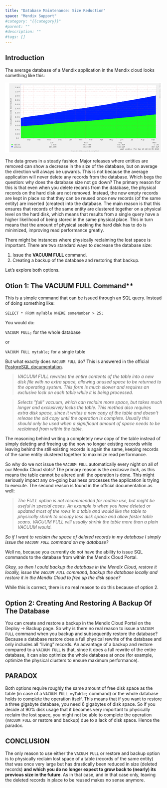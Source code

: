 ```yaml
---
title: "Database Maintenance: Size Reduction"
space: "Mendix Support"
#category: "{{category}}"
#parent: ""
#description: ""
#tags: []
---
```

## Introduction
The average database of a Mendix application in the Mendix cloud looks something like this:

![](attachments/database-maintenance-size-reduction/Untitled.png)

The data grows in a steady fashion. Major releases where entities are removed can show a decrease in the size of the database, but on average the direction will always be upwards. This is not because the average application will never delete any records from the database. Which begs the question: why does the database size not go down? The primary reason for this is that even when you delete records from the database, the physical records on the hard disk are not removed. Instead, the now empty records are kept in place so that they can be reused once new records (of the same entity) are inserted (created) into the database. The main reason is that this ensures that records of the same entity are clustered together on a physical level on the hard disk, which means that results from a single query have a higher likelihood of being stored in the same physical place. This in turn means that the amount of physical seeking the hard disk has to do is minimized, improving read performance greatly.

There might be instances where physically reclaiming the lost space is important. There are two standard ways to decrease the database size:

1.  Issue the **VACUUM FULL** command.
2.  Creating a backup of the database and restoring that backup.

Let’s explore both options.

## Otion 1: The VACUUM FULL Command**

This is a simple command that can be issued through an SQL query. Instead of doing something like:

``SELECT * FROM myTable WHERE someNumber > 25;``

You would do:

``VACUUM FULL;`` for the whole database

or

``VACUUM FULL mytable;`` for a single table

But what exactly does ``VACUUM FULL`` do? This is answered in the official [PostgreSQL documentation](https://www.postgresql.org/docs/current/static/sql-vacuum.html).

  > _VACUUM FULL_ _rewrites the entire contents of the table into a new disk file with no extra space, allowing unused space to be returned to the operating system. This form is much slower and requires an exclusive lock on each table while it is being processed._

  > _Selects "full" vacuum, which can reclaim more space, but takes much longer and exclusively locks the table. This method also requires extra disk space, since it writes a new copy of the table and doesn't release the old copy until the operation is complete. Usually this should only be used when a significant amount of space needs to be reclaimed from within the table._

The reasoning behind writing a completely new copy of the table instead of simply deleting and freeing up the now no longer existing records while leaving behind the still existing records is again the same, keeping records of the same entity clustered together to maximize read performance.

So why do we not issue the ``VACUUM FULL`` automatically every night on all of our Mendix Cloud slots? The primary reason is the _exclusive lock_, as this means the table cannot be altered until the operation is done. This might seriously impact any on-going business processes the application is trying to execute. The second reason is found in the official documentation as well:

  > _The_ _FULL_ _option is not recommended for routine use, but might be useful in special cases. An example is when you have deleted or updated most of the rows in a table and would like the table to physically shrink to occupy less disk space and allow faster table scans._ _VACUUM FULL_ _will usually shrink the table more than a plain_ _VACUUM_ _would._

_So if I want to reclaim the space of deleted records in my database I simply issue the ``VACUUM FULL`` command on my database?_

Well no, because you currently do not have the ability to issue SQL commands to the database from within the Mendix Cloud Portal.

_Okay, so then I could backup the database in the Mendix Cloud, restore it locally, issue the ``VACUUM FULL`` command, backup the database locally and restore it in the Mendix Cloud to free up the disk space?_

While this is correct, there is no real reason to do this because of option 2.

## Option 2: Creating And Restoring A Backup Of The Database

You can create and restore a backup in the Mendix Cloud Portal on the Deploy -> Backup page. So why is there no real reason to issue a ``VACUUM FULL`` command when you backup and subsequently restore the database? Because a database restore does a full physical rewrite of the database and only includes all “living” records. An advantage of a backup and restore compared to a ``VACUUM FULL`` is that, since it does a full rewrite of the entire database, it can also optimize the whole database at once (for example, optimize the physical clusters to ensure maximum performance).

## PARADOX

Both options require roughly the same amount of free disk space as the table (in case of a ``VACUUM FULL myTable;`` command) or the whole database holds to complete the operation itself. This means that if you want to restore a three gigabyte database, you need 6 gigabytes of disk space. So if you decide at 90% disk usage that it becomes very important to physically reclaim the lost space, you might not be able to complete the operation (``VACUUM FULL`` or restore and backup) due to a lack of disk space. Hence the paradox.

## CONCLUSION

The only reason to use either the ``VACUUM FULL`` or restore and backup option is to physically reclaim lost space of a table (records of the same entity) that was once very large but has drastically been reduced in size (deleted records) **and which you do no longer expect to grow back to (nearly) its previous size in the future**. As in that case, and in that case only, leaving the deleted records in place to be reused makes no sense anymore.
